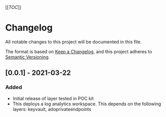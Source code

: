 [[_TOC_]]

# Changelog

All notable changes to this project will be documented in this file.

The format is based on [Keep a Changelog](https://keepachangelog.com/en/1.0.0/),
and this project adheres to [Semantic Versioning](https://semver.org/spec/v2.0.0.html).

## [0.0.1] - 2021-03-22

### Added

- Initial release of layer tested in POC kit
- This deploys a log analytics workspace. This depends on the following layers: keyvault, adoprivateendpoints

